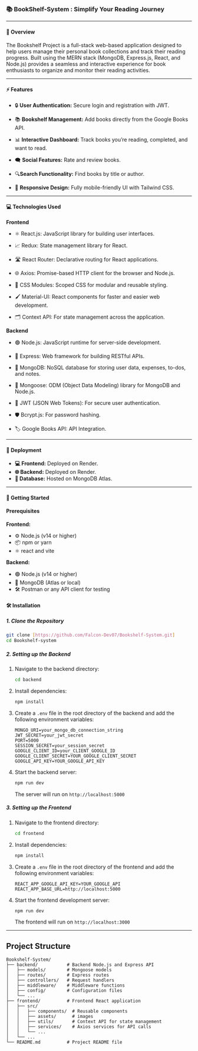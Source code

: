 ### 📚 **BookShelf-System : Simplify Your Reading Journey**

---

#### 📜 Overview

The Bookshelf Project is a full-stack web-based application designed to help users manage their personal book collections and track their reading progress. Built using the MERN stack (MongoDB, Express.js, React, and Node.js) provides a seamless and interactive experience for book enthusiasts to organize and monitor their reading activities.

---

#### ⚡ Features

- 🔒 **User Authentication:** Secure login and registration with JWT.

- 📚 **Bookshelf Management:** Add books directly from the Google Books API.

- 📊 **Interactive Dashboard:** Track books you’re reading, completed, and want to read.

- 🗨 **Social Features:** Rate and review books.

- 🔍**Search Functionality:** Find books by title or author.

- 📱 **Responsive Design:** Fully mobile-friendly UI with Tailwind CSS.

---

#### 💻 Technologies Used

**Frontend**

- ⚛️ React.js: JavaScript library for building user interfaces.

- 📈 Redux: State management library for React.

- 🛣️ React Router: Declarative routing for React applications.

- 🌐 Axios: Promise-based HTTP client for the browser and Node.js.

- 🎨 CSS Modules: Scoped CSS for modular and reusable styling.

- 🖌️ Material-UI: React components for faster and easier web development.

- 🗂️ Context API: For state management across the application.

**Backend**

- 🟢 Node.js: JavaScript runtime for server-side development.

- 🚀 Express: Web framework for building RESTful APIs.

- 📂 MongoDB: NoSQL database for storing user data, expenses, to-dos, and notes.

- 🔗 Mongoose: ODM (Object Data Modeling) library for MongoDB and Node.js.

- 🔑 JWT (JSON Web Tokens): For secure user authentication.

- 🛡️ Bcrypt.js: For password hashing.

- 🏷️ Google Books API: API Integration.

---

#### 🚀 Deployment

- **💻 Frontend:** Deployed on Render.
- **🌐 Backend:** Deployed on Render.
- **💾 Database:** Hosted on MongoDB Atlas.

---

#### 🚧 Getting Started

#### Prerequisites

**Frontend:**

- ⚙️ Node.js (v14 or higher)
- 📦 npm or yarn
- ⚛️ react and vite

**Backend:**

- 🟢 Node.js (v14 or higher)
- 📂 MongoDB (Atlas or local)
- 🛠️ Postman or any API client for testing

#### 🛠️ Installation

##### 1. Clone the Repository

```bash
git clone [https://github.com/Falcon-Dev07/Bookshelf-System.git]
cd Bookshelf-system
```

##### 2. Setting up the Backend

1. Navigate to the backend directory:

   ```bash
   cd backend
   ```

2. Install dependencies:

   ```bash
   npm install
   ```

3. Create a `.env` file in the root directory of the backend and add the following environment variables:

   ```plaintext
   MONGO_URI=your_mongo_db_connection_string
   JWT_SECRET=your_jwt_secret
   PORT=5000
   SESSION_SECRET=your_session_secret
   GOOGLE_CLIENT_ID=your_CLIENT_GOOGLE_ID
   GOOGLE_CLIENT_SECRET=YOUR_GOOGLE_CLIENT_SECRET
   GOOGLE_API_KEY=YOUR_GOOGLE_API_KEY
   ```

4. Start the backend server:

   ```bash
   npm run dev
   ```

   The server will run on `http://localhost:5000`

##### 3. Setting up the Frontend

1. Navigate to the frontend directory:

   ```bash
   cd frontend
   ```

2. Install dependencies:

   ```bash
   npm install
   ```

3. Create a `.env` file in the root directory of the frontend and add the following environment variables:

   ```plaintext
   REACT_APP_GOOGLE_API_KEY=YOUR_GOOGLE_API
   REACT_APP_BASE_URL=http://localhost:5000
   ```

4. Start the frontend development server:

   ```bash
   npm run dev
   ```

   The frontend will run on `http://localhost:3000`

---

## Project Structure

```plaintext
Bookshelf-System/
├── backend/           # Backend Node.js and Express API
│   ├── models/        # Mongoose models
│   ├── routes/        # Express routes
│   ├── controllers/   # Request handlers
│   ├── middleware/    # Middleware functions
│   ├── config/        # Configuration files
│   └── ...
├── frontend/          # Frontend React application
│   ├── src/
│   │   ├── components/  # Reusable components
│   │   ├── assets/      # images
│   │   ├── utils/       # Context API for state management
│   │   ├── services/    # Axios services for API calls
│   │   └── ...
│   └── ...
└── README.md          # Project README file
```
